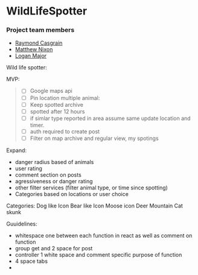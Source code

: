 # WildLifeSpotter
### Project team members
* [Raymond Casgrain](https://github.com/Raymond2200)
* [Matthew Nixon](https://github.com/mdpnixon)
* [Logan Major](https://github.com/logan858)


Wild life spotter:

MVP:
> * [ ] Google maps api
> * [ ] Pin location multiple animal:
> * [ ] Keep spotted archive 
> * [ ] spotted after 12 hours
> * [ ] if simlar type reported in area assume same update location and timer.
> * [ ] auth required to create post
> * [ ] Filter on map archive and regular view, my spotings



Expand:
* danger radius based of animals
* user rating
* comment section on posts
* agressiveness or danger rating
* other filter services (filter animal type, or time since spotting)
* Categories based on locations or user choice



Categories:
Dog like Icon
Bear like Icon
Moose icon
Deer
Mountain Cat
skunk

Guuidelines:
* whitespace one between each function in react as well as comment on function
* group get and 2 space for post 
* controller 1 white space and comment specific purpose of function
* 4 space tabs 
* 
